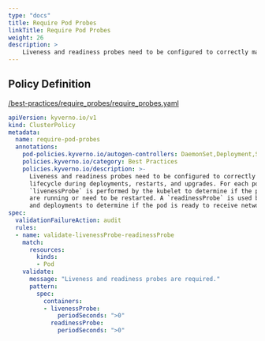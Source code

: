 ```yaml
---
type: "docs"
title: Require Pod Probes
linkTitle: Require Pod Probes
weight: 26
description: >
    Liveness and readiness probes need to be configured to correctly manage a pods  lifecycle during deployments, restarts, and upgrades. For each pod, a periodic  `livenessProbe` is performed by the kubelet to determine if the pod's containers  are running or need to be restarted. A `readinessProbe` is used by services  and deployments to determine if the pod is ready to receive network traffic.
---
```


## Policy Definition
<a href="https://github.com/kyverno/policies/raw/main//best-practices/require_probes/require_probes.yaml" target="-blank">/best-practices/require_probes/require_probes.yaml</a>

```yaml
apiVersion: kyverno.io/v1
kind: ClusterPolicy
metadata:
  name: require-pod-probes
  annotations:
    pod-policies.kyverno.io/autogen-controllers: DaemonSet,Deployment,StatefulSet
    policies.kyverno.io/category: Best Practices
    policies.kyverno.io/description: >-
      Liveness and readiness probes need to be configured to correctly manage a pods 
      lifecycle during deployments, restarts, and upgrades. For each pod, a periodic 
      `livenessProbe` is performed by the kubelet to determine if the pod's containers 
      are running or need to be restarted. A `readinessProbe` is used by services 
      and deployments to determine if the pod is ready to receive network traffic.
spec:
  validationFailureAction: audit
  rules:
  - name: validate-livenessProbe-readinessProbe
    match:
      resources:
        kinds:
        - Pod
    validate:
      message: "Liveness and readiness probes are required."
      pattern:
        spec:
          containers:
          - livenessProbe:
              periodSeconds: ">0"      
            readinessProbe:
              periodSeconds: ">0"
```

